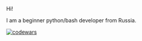 Hi!

I am a beginner python/bash developer from Russia.

<!---
jsonstackhum/jsonstackhum is a ✨ special ✨ repository because its `README.md` (this file) appears on your GitHub profile.
You can click the Preview link to take a look at your changes.
--->
[![codewars](https://www.codewars.com/users/jsonstackhum/badges/large)](https://www.codewars.com/users/jsonstackhum)   

